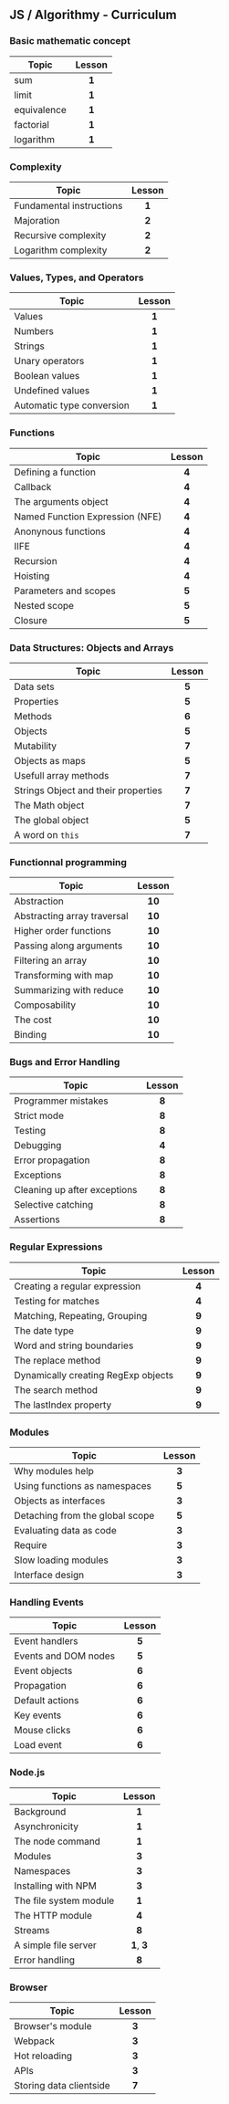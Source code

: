## JS / Algorithmy - Curriculum
### Basic mathematic concept
| Topic | Lesson |
|---------|:--------:|
| sum | **1** |
| limit | **1** |
| equivalence | **1** |
| factorial | **1** |
| logarithm | **1** |

### Complexity
| Topic | Lesson |
|---------|:--------:|
| Fundamental instructions | **1** | 
| Majoration | **2** | 
| Recursive complexity | **2** | 
| Logarithm complexity | **2** | 

### Values, Types, and Operators
| Topic | Lesson |
|---------|:--------:|
| Values  | **1** |
| Numbers | **1** |
| Strings | **1** |
| Unary operators | **1** |
| Boolean values | **1** |
| Undefined values | **1** |
| Automatic type conversion | **1** |

### Functions
| Topic | Lesson |
|---------|:--------:|
| Defining a function | **4** |
| Callback | **4** |
| The arguments object | **4** | 
| Named Function Expression (NFE) | **4** |
| Anonynous functions | **4** |
| IIFE | **4** |
| Recursion | **4** |
| Hoisting | **4** |
| Parameters and scopes | **5** |
| Nested scope | **5** |
| Closure | **5** |

### Data Structures: Objects and Arrays
| Topic | Lesson |
|---------|:--------:|
| Data sets | **5** | 
| Properties | **5** | 
| Methods | **6** | 
| Objects | **5** | 
| Mutability | **7** | 
| Objects as maps | **5** | 
| Usefull array methods | **7** | 
| Strings Object and their properties | **7** | 
| The Math object  | **7** |
| The global object | **5** |
| A word on `this` | **7** |

### Functionnal programming
| Topic | Lesson |
|---------|:--------:|
| Abstraction | **10** |
| Abstracting array traversal | **10** |
| Higher order functions | **10** |
| Passing along arguments | **10** |
| Filtering an array | **10** |
| Transforming with map | **10** |
| Summarizing with reduce | **10** |
| Composability | **10** |
| The cost | **10** |
| Binding | **10** |

### Bugs and Error Handling
| Topic | Lesson |
|---------|:--------:|
| Programmer mistakes | **8** |
| Strict mode | **8** |
| Testing | **8** |
| Debugging | **4** |
| Error propagation | **8** |
| Exceptions | **8** |
| Cleaning up after exceptions | **8** |
| Selective catching | **8** |
| Assertions | **8** |

### Regular Expressions
| Topic | Lesson |
|---------|:--------:|
| Creating a regular expression | **4** | 
| Testing for matches | **4** | 
| Matching, Repeating, Grouping  | **9** |
| The date type | **9** |
| Word and string boundaries | **9** |
| The replace method | **9** |
| Dynamically creating RegExp objects | **9** |
| The search method | **9** |
| The lastIndex property | **9** |

### Modules
| Topic | Lesson |
|---------|:--------:|
| Why modules help | **3** |
| Using functions as namespaces | **5** |
| Objects as interfaces | **3** |
| Detaching from the global scope | **5** |
| Evaluating data as code | **3** |
| Require | **3** |
| Slow loading modules | **3** |
| Interface design | **3** |

### Handling Events
| Topic | Lesson |
|---------|:--------:|
| Event handlers | **5** |
| Events and DOM nodes | **5** |
| Event objects | **6** |
| Propagation | **6** |
| Default actions | **6** |
| Key events | **6** |
| Mouse clicks | **6** |
| Load event | **6** |

### Node.js
| Topic | Lesson |
|---------|:--------:|
| Background | **1** |
| Asynchronicity | **1** |
| The node command | **1** |
| Modules | **3** |
| Namespaces | **3** |
| Installing with NPM | **3** |
| The file system module | **1** |
| The HTTP module | **4** |
| Streams | **8** |
| A simple file server | **1**, **3** | 
| Error handling | **8**|

### Browser
| Topic | Lesson |
|---------|:--------:|
| Browser's module | **3** |
| Webpack | **3** | 
| Hot reloading | **3** | 
| APIs | **3** |
| Storing data clientside | **7** |